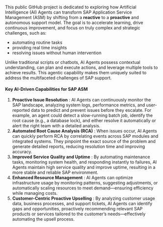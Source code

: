 This public GitHub project is dedicated to exploring how Artificial Intelligence (AI) Agents can transform SAP Application Service Management (ASM) by shifting from a __reactive__ to a __proactive__ and autonomous support model. The goal is to accelerate learning, drive continuous improvement, and focus on truly complex and strategic challenges, such as:  
- automating routine tasks
- providing real time insights
- resolving issues without human intervention

Unlike traditional scripts or chatbots, AI Agents possess contextual understanding, can plan and execute actions, and leverage multiple tools to achieve results. This agentic capability makes them uniquely suited to address the multifaceted challenges of SAP support.

#### Key AI-Driven Capabilities for SAP ASM

1. __Proactive Issue Resolution__ : AI Agents can continuously monitor the SAP landscape, analyzing system logs, performance metrics, and user-reported data to predict and prevent issues before they escalate. For example, an agent could detect a slow-running batch job, identify the root cause (e.g., a database lock), and either resolve it automatically or alert the right team with a detailed analysis.
2. __Automated Root Cause Analysis (RCA)__ : When issues occur, AI Agents can quickly perform RCA by correlating events across SAP modules and integrated systems. They pinpoint the exact source of the problem and generate detailed reports, reducing resolution time and improving accuracy.
3. __Improved Service Quality and Uptime__ : By automating maintenance tasks, monitoring system health, and responding instantly to failures, AI Agents maintain high service quality and improve uptime, resulting in a more stable and reliable SAP environment.
4. __Enhanced Resource Management__ : AI Agents can optimize infrastructure usage by monitoring patterns, suggesting adjustments, or automatically scaling resources to meet demand—ensuring efficiency while managing costs.
5. __Customer-Centric Proactive Upselling__ : By analyzing customer usage data, business processes, and support tickets, AI Agents can identify gaps and opportunities, proactively recommending relevant SAP products or services tailored to the customer’s needs—effectively automating the upsell process.






